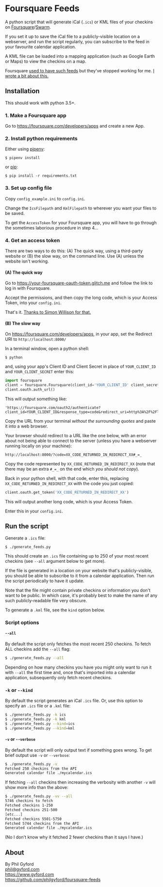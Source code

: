 # Foursquare Feeds

A python script that will generate iCal (`.ics`) or KML files of your checkins on [Foursquare][4sq]/[Swarm][swarm].

If you set it up to save the iCal file to a publicly-visible location on a webserver, and run the script regularly, you can subscribe to the feed in your favourite calendar application.

A KML file can be loaded into a mapping application (such as Google Earth or
Maps) to view the checkins on a map.

Foursquare [used to have such feeds][feeds] but they've stopped working for me.
[I wrote a bit about this.][blog]

[4sq]: https://foursquare.com
[swarm]: https://www.swarmapp.com
[feeds]: https://foursquare.com/feeds/
[blog]: https://www.gyford.com/phil/writing/2019/05/13/foursquare-swarm-ical-feed/


## Installation

This should work with python 3.5+.

### 1. Make a Foursquare app

Go to https://foursquare.com/developers/apps and create a new App.


### 2. Install python requirements

Either using [pipenv](https://pipenv.readthedocs.io/en/latest/):

    $ pipenv install

or [pip](https://pip.pypa.io/en/stable/):

    $ pip install -r requirements.txt


### 3. Set up config file

Copy `config_example.ini` to `config.ini`.

Change the `IcsFilepath` and `KmlFilepath` to wherever you want your files to be saved.

To get the `AccessToken` for your Foursquare app, you will have to go through the sometimes laborious procedure in step 4...


### 4. Get an access token

There are two ways to do this: (A) The quick way, using a third-party website or (B) the slow way, on the command line. Use (A) unless the website isn't working.

#### (A) The quick way

Go to https://your-foursquare-oauth-token.glitch.me and follow the link to log
in with Foursquare.

Accept the permissions, and then copy the long code, which is your Access
Token, into your `config.ini`.

That's it. [Thanks to Simon Willison for that.](https://github.com/dogsheep/swarm-to-sqlite/issues/4)

#### (B) The slow way

On https://foursquare.com/developers/apps, in your app, set the Redirect URI to `http://localhost:8000/`

In a terminal window, open a python shell:

    $ python

and, using your app's Client ID and Client Secret in place of `YOUR_CLIENT_ID` and `YOUR_CLIENT_SECRET` enter this:

```python
import foursquare
client = foursquare.Foursquare(client_id='YOUR_CLIENT_ID' client_secret='YOUR_CLIENT_SECRET', redirect_uri='http://localhost:8000')
client.oauth.auth_url()
```

This will output something like:

    'https://foursquare.com/oauth2/authenticate?client_id=YOUR_CLIENT_ID&response_type=code&redirect_uri=http%3A%2F%2Flocalhost%3A8000%2F'

Copy the URL from your terminal *without the surrounding quotes* and paste it into a web browser.

Your browser should redirect to a URL like the one below, with an error about not being able to connect to the server (unless you have a webserver running locally on your machine):

    http://localhost:8000/?code=XX_CODE_RETURNED_IN_REDIRECT_XX#_=_

Copy the code represented by `XX_CODE_RETURNED_IN_REDIRECT_XX` (note that there may be an extra `#_=_` on the end which *you should not copy*).

Back in your python shell, with that code, enter this, replacing
`XX_CODE_RETURNED_IN_REDIRECT_XX` with the code you just copied:

```python
client.oauth.get_token('XX_CODE_RETURNED_IN_REDIRECT_XX')
```

This will output another long code, which is your Access Token.

Enter this in your `config.ini`.


## Run the script

Generate a `.ics` file:

    $ ./generate_feeds.py

This should create an `.ics` file containing up to 250 of your most recent
checkins (see `--all` argument below to get more).

If the file is generated in a location on your website that's publicly-visible, you should be able to subscribe to it from a calendar application. Then run the script periodically to have it update.

Note that the file might contain private checkins or information you don't want to be public. In which case, it's probably best to make the name of any such publicly-readable file very obscure.

To generate a `.kml` file, see the `kind` option below.


### Script options

#### `--all`

By default the script only fetches the most recent 250 checkins. To fetch ALL checkins add the `--all` flag:

```bash
$ ./generate_feeds.py --all
```

Depending on how many checkins you have you might only want to run it with
`--all` the first time and, once that's imported into a calendar application,
subsequently only fetch recent checkins.

### `-k` or `--kind`

By default the script generates an iCal `.ics` file. Or, use this option to
specify an `.ics` file or a `.kml` file:

```bash
$ ./generate_feeds.py -k ics
$ ./generate_feeds.py -k kml
$ ./generate_feeds.py --kind=ics
$ ./generate_feeds.py --kind=kml
```

#### `-v` or `--verbose`

By default the script will only output text if something goes wrong. To get
brief output use `-v` or `--verbose`:

```bash
$ ./generate_feeds.py -v
Fetched 250 checkins from the API
Generated calendar file ./mycalendar.ics
```

If fetching `--all` checkins then increasing the verbosity with another `-v`
will show more info than the above:

```bash
$ ./generate_feeds.py -vv --all
5746 checkins to fetch
Fetched checkins 1-250
Fetched checkins 251-500
[etc...]
Fetched checkins 5501-5750
Fetched 5744 checkins from the API
Generated calendar file ./mycalendar.ics
```

(No I don't know why it fetched 2 fewer checkins than it says I have.)


## About

By Phil Gyford  
phil@gyford.com  
https://www.gyford.com  
https://github.com/philgyford/foursquare-feeds


